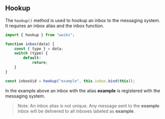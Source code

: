 ## Hookup

The `hookup()` method is used to hookup an inbox to the messaging system. It requires an inbox alias and the inbox function.

```javascript
import { hookup } from "wwibs";

function inbox(data) {
    const { type } = data;
    switch (type) {
        default:
            return;
    }
}

const inboxUid = hookup("example", this.inbox.bind(this));
```

In the example above an inbox with the alias **example** is registered with the messaging system.

> Note: An inbox alias is not unique. Any message sent to the **example** inbox will be delivered to all inboxes labeled as **example**.
